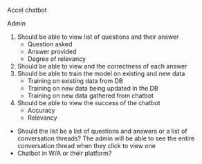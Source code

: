 Accel chatbot 

Admin

1. Should be able to view list of questions and their answer
    - Question asked
    - Answer provided 
    - Degree of relevancy 
2. Should be able to view and the correctness of each answer 
3. Should be able to train the model on existing and new data 
    - Training on existing data from DB 
    - Training on new data being updated in the DB 
    - Training on new data gathered from chatbot 
4. Should be able to view the success of the chatbot 
    - Accuracy
    - Relevancy 

- Should the list be a list of questions and answers or a list of conversation threads? The admin will be able to see the entire conversation thread when they click to view one
- Chatbot in W/A or their platform? 
